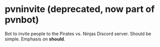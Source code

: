 # pvninvite (deprecated, now part of pvnbot)
Bot to invite people to the Pirates vs. Ninjas Discord server. Should be simple. Emphasis on **should**.
